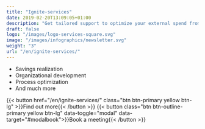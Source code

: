```yaml
---
title: "Ignite-services"
date: 2019-02-20T13:09:05+01:00
description: "Get tailored support to optimize your external spend from our experienced consultants"
draft: false
logo: "/images/logo-services-square.svg"
image: "/images/infographics/newsletter.svg"
weight: "3"
url: "/en/ignite-services/"
---
```


+ <i class="fas fa-hand-holding-usd" style="color: #ebaf41;"></i>Savings realization
+ <i class="fas fa-sitemap" style=" color: #ebaf41;"></i>Organizational development
+ <i class="fas fa-chart-line" style="color: #ebaf41;"></i>Process optimization​
+ <i class="fas fa-list-alt" style="color: #ebaf41;"></i>And much more

{{< button href="/en/ignite-services/" class="btn btn-primary yellow btn-lg" >}}Find out more{{< /button >}}
{{< button class="btn btn-outline-primary yellow btn-lg" data-toggle="modal" data-target="#modalbook">}}Book a meeting{{< /button >}}
